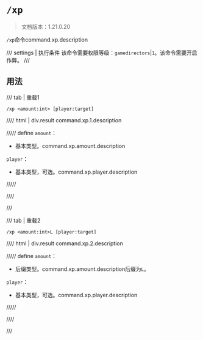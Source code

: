 # `/xp`

> 文档版本：1.21.0.20

`/xp`命令command.xp.description

/// settings | 执行条件
该命令需要权限等级：`gamedirectors`|`1`。该命令需要开启作弊。
///

## 用法

/// tab | 重载1
```mcfunction
/xp <amount:int> [player:target]
```

//// html | div.result
command.xp.1.description

///// define
`amount`：<!-- md:samp int -->

- 基本类型。command.xp.amount.description

`player`：<!-- md:samp target -->

- 基本类型，可选。command.xp.player.description


/////

////

///

/// tab | 重载2
```mcfunction
/xp <amount:int>L [player:target]
```

//// html | div.result
command.xp.2.description

///// define
`amount`：<!-- md:samp l -->

- 后缀类型。command.xp.amount.description后缀为`L`。

`player`：<!-- md:samp target -->

- 基本类型，可选。command.xp.player.description


/////

////

///
